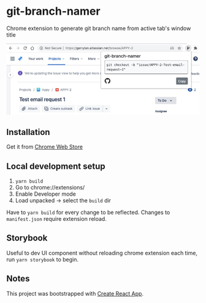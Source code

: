 # git-branch-namer

Chrome extension to generate git branch name from active tab's window title

![screenshot](/screenshot20200708.jpg)

## Installation

Get it from [Chrome Web Store](https://chrome.google.com/webstore/detail/git-branch-namer/blloglbppemlmiibincgieehfdjlladd)

## Local development setup

1. `yarn build`
1. Go to chrome://extensions/
1. Enable Developer mode
1. Load unpacked -> select the `build` dir

Have to `yarn build` for every change to be reflected. Changes to `manifest.json` require extension reload.

## Storybook

Useful to dev UI component without reloading chrome extension each time, run `yarn storybook` to begin.

## Notes

This project was bootstrapped with [Create React App](https://github.com/facebook/create-react-app).
